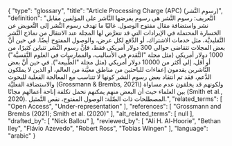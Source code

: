 {
    "type": "glossary",
    "title": "Article Processing Charge (APC) (رسوم النَّشر)",
    "definition": "التَّعريف: رسوم النَّشر هي رسوم يفرضها النَّاشر على المؤلفين مقابل نشر واستضافة مقال مفتوح الوصول. غالبًا ما تهدف رسوم النَّشر إلى التَّعويض عن الخسارة المحتملة في الإيرادات التي قد تتعرَّض لها المجلة عند الانتقال من نماذج النَّشر التَّقليديَّة، مثل خدمات الاشتراك، أو الدَّفع لكل عرض،  والوصول المفتوح أيضًا. في حين أنَّ بعض المجلات تتقاضى حوالي 300 دولار أمريكي فقط، فإنَّ رسوم النَّشر تتباين كثيرًا، من 1000 دولار أمريكي (مثل مجلة \"التَّقدم في الأساليب، والممارسات في العلوم النَّفسيَّة\") أو أقل، إلى أكثر من 10000 دولار أمريكي (مثل مجلة \"الطَّبيعة\"). في حين أنَّ بعض النَّاشرين يقدمون إعفاءات للباحثين من مناطق معيَّنة من العالم، أو الذين لا يملكون الدَّعم، فقد تم انتقاد بعض رسوم النشر كونها لا تتناسب مع المعالجة الفعلية للبحوث والاستضافة الفعليَّة (Grossmann & Brembs, 2021\\) ولكونهم قد يخلقون عدم مساواة  بين العلماء حيث أن البعض منهم  يمكنهم تحمل تكلفة إتاحة أعمالهم مجانًا (Smith et al., 2020).  المصطلحات ذات الصِّلة:  الوصول المفتوح، نقص التَّمثيل.",
    "related_terms": [
        "Open Access",
        "Under-representation"
    ],
    "references": [
        "Grossmann and Brembs (2021); Smith et al. (2020)"
    ],
    "alt_related_terms": [
        null
    ],
    "drafted_by": [
        "Nick Ballou"
    ],
    "reviewed_by": [
        "Ali H. Al-Hoorie",
        "Bethan Iley",
        "Flávio Azevedo",
        "Robert Ross",
        "Tobias Wingen"
    ],
    "language": "arabic"
}